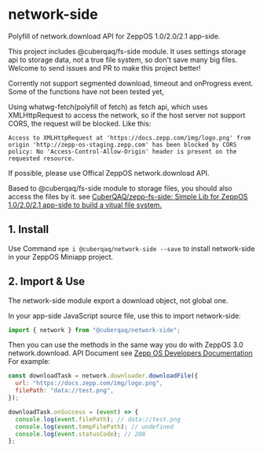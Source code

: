 # network-side

Polyfill of network.download API for ZeppOS 1.0/2.0/2.1 app-side.

This project includes @cuberqaq/fs-side module. It uses settings storage api to storage data, not a true file system, so don't save many big files. Welcome to send issues and PR to make this project better!

Corrently not support segmented download, timeout and onProgress event. Some of the functions have not been tested yet,

Using whatwg-fetch(polyfill of fetch) as fetch api, which uses XMLHttpRequest to access the network, so if the host server not support CORS, the request will be blocked. Like this:

```
Access to XMLHttpRequest at 'https://docs.zepp.com/img/logo.png' from origin 'http://zepp-os-staging.zepp.com' has been blocked by CORS policy: No 'Access-Control-Allow-Origin' header is present on the requested resource.
```

If possible, please use Offical ZeppOS network.download API.

Based to @cuberqaq/fs-side module to storage files, you should also access the files by it. see [CuberQAQ/zepp-fs-side: Simple Lib for ZeppOS 1.0/2.0/2.1 app-side to build a vitual file system.](https://github.com/CuberQAQ/zepp-fs-side#readme)

## 1. Install

Use Command `npm i @cuberqaq/network-side --save` to install network-side in your ZeppOS Miniapp project.

## 2. Import & Use

The network-side module export a download object, not global one.

In your app-side JavaScript source file, use this to import network-side:

```js
import { network } from "@cuberqaq/network-side";
```

Then you can use the methods in the same way you do with ZeppOS 3.0 network.download. API Document see [Zepp OS Developers Documentation](https://docs.zepp.com/docs/reference/side-service-api/download-file/)
For example:

```js
const downloadTask = network.downloader.downloadFile({
  url: "https://docs.zepp.com/img/logo.png",
  filePath: "data://test.png",
});

downloadTask.onSuccess = (event) => {
  console.log(event.filePath); // data://test.png
  console.log(event.tempFilePath); // undefined
  console.log(event.statusCode); // 200
};
```
